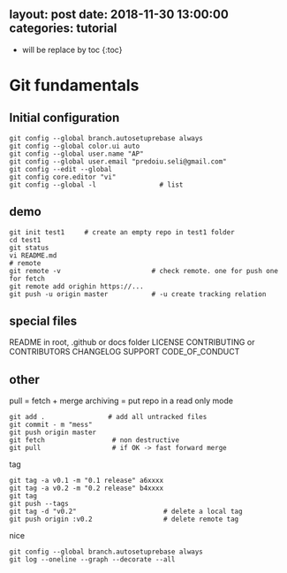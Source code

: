 layout: post
date:   2018-11-30 13:00:00
categories: tutorial
---
* will be replace by toc
{:toc}

# Git fundamentals

## Initial configuration

~~~
git config --global branch.autosetuprebase always
git config --global color.ui auto
git config --global user.name "AP"
git config --global user.email "predoiu.seli@gmail.com"
git config --edit --global
git config core.editor "vi"
git config --global -l                # list
~~~

## demo

~~~
git init test1     # create an empty repo in test1 folder
cd test1
git status         
vi README.md
# remote
git remote -v                       # check remote. one for push one for fetch
git remote add orighin https://...
git push -u origin master           # -u create tracking relation
~~~

## special files

README
    in root, .github or docs folder
LICENSE
CONTRIBUTING or CONTRIBUTORS
CHANGELOG
SUPPORT
CODE_OF_CONDUCT

## other

pull = fetch + merge
archiving = put repo in a read only mode

~~~
git add .                # add all untracked files
git commit - m "mess"
git push origin master
git fetch                 # non destructive
git pull                  # if OK -> fast forward merge
~~~

tag
~~~
git tag -a v0.1 -m "0.1 release" a6xxxx
git tag -a v0.2 -m "0.2 release" b4xxxx
git tag
git push --tags
git tag -d "v0.2"                      # delete a local tag
git push origin :v0.2                  # delete remote tag
~~~

nice
~~~
git config --global branch.autosetuprebase always
git log --oneline --graph --decorate --all
~~~